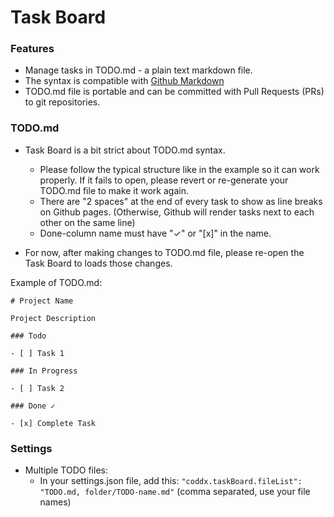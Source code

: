 # Task Board

### Features

- Manage tasks in TODO.md - a plain text markdown file.
- The syntax is compatible with [Github Markdown](https://github.github.com/gfm/#task-list-items-extension-)
- TODO.md file is portable and can be committed with Pull Requests (PRs) to git repositories.

### TODO.md

- Task Board is a bit strict about TODO.md syntax.

  - Please follow the typical structure like in the example so it can work properly. If it fails to open, please revert or re-generate your TODO.md file to make it work again.
  - There are "2 spaces" at the end of every task to show as line breaks on Github pages. (Otherwise, Github will render tasks next to each other on the same line)
  - Done-column name must have "✓" or "[x]" in the name.

- For now, after making changes to TODO.md file, please re-open the Task Board to loads those changes.

Example of TODO.md:

```
# Project Name

Project Description

### Todo

- [ ] Task 1

### In Progress

- [ ] Task 2

### Done ✓

- [x] Complete Task
```

### Settings

- Multiple TODO files:
  - In your settings.json file, add this: `"coddx.taskBoard.fileList": "TODO.md, folder/TODO-name.md"` (comma separated, use your file names)
